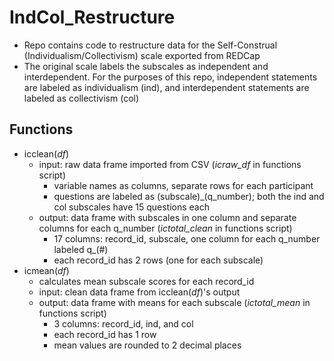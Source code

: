 # IndCol_Restructure
- Repo contains code to restructure data for the Self-Construal (Individualism/Collectivism) scale exported from REDCap
- The original scale labels the subscales as independent and interdependent. For the purposes of this repo, independent statements are labeled as individualism (ind), and interdependent statements are labeled as collectivism (col)

## Functions
- icclean(*df*) 
  - input: raw data frame imported from CSV (*icraw_df* in functions script)
    - variable names as columns, separate rows for each participant
    - questions are labeled as (subscale)_(q_number); both the ind and col subscales have 15 questions each
  - output: data frame with subscales in one column and separate columns for each q_number (*ictotal_clean* in functions script)
    - 17 columns: record_id, subscale, one column for each q_number labeled q_(#)
    - each record_id has 2 rows (one for each subscale)
- icmean(*df*)
  - calculates mean subscale scores for each record_id
  - input: clean data frame from icclean(*df*)'s output
  - output: data frame with means for each subscale (*ictotal_mean* in functions script)
    - 3 columns: record_id, ind, and col
    - each record_id has 1 row
    - mean values are rounded to 2 decimal places
